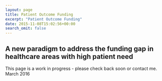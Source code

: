 ```yaml
---
layout: page
title: Patient Outcome Funding
excerpt: "Patient Outcome Funding"
date: 2015-11-08T15:02:56+00:00
search_omit: false
---
```


## A new paradigm to address the funding gap in healthcare areas with high patient need

This page is a work in progress - please check back soon or contact me.  
March 2016